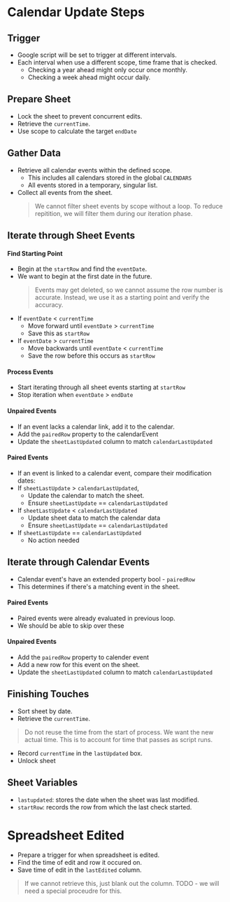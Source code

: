 # Calendar Update Steps
## Trigger
- Google script will be set to trigger at different intervals.
- Each interval when use a different scope, time frame that is checked.
    - Checking a year ahead might only occur once monthly.
    - Checking a week ahead might occur daily.

## Prepare Sheet
- Lock the sheet to prevent concurrent edits.
- Retrieve the `currentTime`.
- Use scope to calculate the target `endDate`

## Gather Data
- Retrieve all calendar events within the defined scope.
    - This includes all calendars stored in the global `CALENDARS`
    - All events stored in a temporary, singular list.
- Collect all events from the sheet.
    > We cannot filter sheet events by scope without a loop.
    > To reduce repitition, we will filter them during our iteration phase.

## Iterate through Sheet Events
#### Find Starting Point
- Begin at the `startRow` and find the `eventDate`.
- We want to begin at the first date in the future.
    > Events may get deleted, so we cannot assume the row number is accurate.
    > Instead, we use it as a starting point and verify the accuracy.
- If `eventDate` < `currentTime`
    - Move forward until `eventDate` > `currentTime`
    - Save this as `startRow`
- If `eventDate` > `currentTime`
    - Move backwards until `eventDate` < `currentTime`
    - Save the row before this occurs as `startRow`

#### Process Events
- Start iterating through all sheet events starting at `startRow`
- Stop iteration when `eventDate` > `endDate`

#### Unpaired Events
- If an event lacks a calendar link, add it to the calendar.
- Add the `pairedRow` property to the calendarEvent
- Update the `sheetLastUpdated` column to match `calendarLastUpdated`

#### Paired Events
- If an event is linked to a calendar event, compare their modification dates:
- If `sheetLastUpdate` > `calendarLastUpdated`,
    - Update the calendar to match the sheet.
    - Ensure `sheetLastUpdate` == `calendarLastUpdated`
- If `sheetLastUpdate` < `calendarLastUpdated`
    - Update sheet data to match the calendar data
    - Ensure `sheetLastUpdate` == `calendarLastUpdated`
- If `sheetLastUpdate` == `calendarLastUpdated`
    - No action needed

## Iterate through Calendar Events
- Calendar event's have an extended property bool - `pairedRow`
- This determines if there's a matching event in the sheet.

#### Paired Events
- Paired events were already evaluated in previous loop.
- We should be able to skip over these

#### Unpaired Events
- Add the `pairedRow` property to calender event
- Add a new row for this event on the sheet.
- Update the `sheetLastUpdated` column to match `calendarLastUpdated`

## Finishing Touches
- Sort sheet by date.
- Retrieve the `currentTime`.
> Do not reuse the time from the start of process.  We want the new actual time.
> This is to account for time that passes as script runs.
- Record `currentTime` in the `lastUpdated` box.
- Unlock sheet

## Sheet Variables
- `lastupdated`: stores the date when the sheet was last modified.
- `startRow`: records the row from which the last check started.

# Spreadsheet Edited
- Prepare a trigger for when spreadsheet is edited.
- Find the time of edit and row it occured on.
- Save time of edit in the `lastEdited` column.
> If we cannot retrieve this, just blank out the column.
> TODO - we will need a special proceudre for this.
